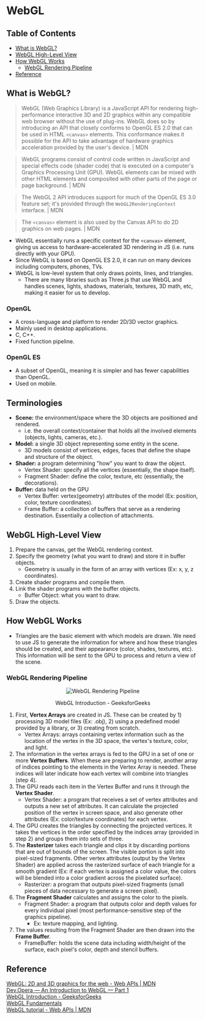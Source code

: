 # WebGL

## Table of Contents
- [What is WebGL?](#what-is-webgl)
- [WebGL High-Level View](#webgl-high-level-view)
- [How WebGL Works](#how-webgl-works)
  - [WebGL Rendering Pipeline](#webgl-rendering-pipeline)
- [Reference](#reference)

## What is WebGL?
> WebGL (Web Graphics Library) is a JavaScript API for rendering high-performance interactive 3D and 2D graphics within any compatible web browser without the use of plug-ins. WebGL does so by introducing an API that closely conforms to OpenGL ES 2.0 that can be used in HTML `<canvas>` elements. This conformance makes it possible for the API to take advantage of hardware graphics acceleration provided by the user's device. | MDN

> WebGL programs consist of control code written in JavaScript and special effects code (shader code) that is executed on a computer's Graphics Processing Unit (GPU). WebGL elements can be mixed with other HTML elements and composited with other parts of the page or page background. | MDN

> The WebGL 2 API introduces support for much of the OpenGL ES 3.0 feature set; it's provided through the `WebGL2RenderingContext` interface. | MDN

> The `<canvas>` element is also used by the Canvas API to do 2D graphics on web pages. | MDN

- WebGL essentially runs a specific context for the `<canvas>` element, giving us access to hardware-accelerated 3D rendering in JS (i.e. runs directly with your GPU).
- Since WebGL is based on OpenGL ES 2.0, it can run on many devices including computers, phones, TVs.
- WebGL is low-level system that only draws points, lines, and triangles.
  - There are many libraries such as Three.js that use WebGL and handles scenes, lights, shadows, materials, textures, 3D math, etc, making it easier for us to develop.
### OpenGL
- A cross-language and platform to render 2D/3D vector graphics.
- Mainly used in desktop applications.
- C, C++.
- Fixed function pipeline.
### OpenGL ES
- A subset of OpenGL, meaning it is simpler and has fewer capabilities than OpenGL.
- Used on mobile.

## Terminologies
- **Scene:** the environment/space where the 3D objects are positioned and rendered.
  - i.e. the overall context/container that holds all the involved elements (objects, lights, cameras, etc.).
- **Model:** a single 3D object representing some entity in the scene.
  - 3D models consist of vertices, edges, faces that define the shape and structure of the object.
- **Shader:** a program determining "how" you want to draw the object.
  - Vertex Shader: specify all the vertices (essentially, the shape itself).
  - Fragment Shader: define the color, texture, etc (essentially, the decorations).
- **Buffer:** data held on the GPU
  - Vertex Buffer: vertex(geometry) attributes of the model (Ex: position, color, texture coordinates).
  - Frame Buffer: a collection of buffers that serve as a rendering destination. Essentially a collection of attachments.

## WebGL High-Level View
1. Prepare the canvas, get the WebGL rendering context.
2. Specify the geometry (what you want to draw) and store it in buffer objects.
    - Geometry is usually in the form of an array with vertices (Ex: x, y, z coordinates).
3. Create shader programs and compile them.
4. Link the shader programs with the buffer objects.
    - Buffer Object: what you want to draw.
5. Draw the objects.

## How WebGL Works
- Triangles are the basic element with which models are drawn. We need to use JS to generate the information for where and how these triangles should be created, and their appearance (color, shades, textures, etc). This information will be sent to the GPU to process and return a view of the scene.
### WebGL Rendering Pipeline
<div align="center">
  <img src="https://media.geeksforgeeks.org/wp-content/uploads/20220623131006/Group12.png" alt="WebGL Rendering Pipeline" />
  <p>WebGL Introduction - GeeksforGeeks</p>
</div>

1. First, **Vertex Arrays** are created in JS. These can be created by 1) processing 3D model files (Ex: .obj), 2) using a predefined model provided by a library, or 3) creating from scratch.
    - Vertex Arrays: arrays containing vertex information such as the location of the vertex in the 3D space, the vertex's texture, color, and light.
2. The information in the vertex arrays is fed to the GPU in a set of one or more **Vertex Buffers**. When these are preparing to render, another array of indices pointing to the elements in the Vertex Array is needed. These indices will later indicate how each vertex will combine into triangles (step 4).
3. The GPU reads each item in the Vertex Buffer and runs it through the **Vertex Shader**.
    - Vertex Shader: a program that receives a set of vertex attributes and outputs a new set of attributes. It can calculate the projected position of the vertex in screen space, and also generate other attributes (Ex: color/texture coordinates) for each vertex.
4. The GPU creates the triangles by connecting the projected vertices. It takes the vertices in the order specified by the indices array (provided in step 2) and groups them into sets of three.
5. The **Rasterizer** takes each triangle and clips it by discarding portions that are out of bounds of the screen. The visible portion is split into pixel-sized fragments. Other vertex attributes (output by the Vertex Shader) are applied across the rasterized surface of each triangle for a smooth gradient (Ex: if each vertex is assigned a color value, the colors will be blended into a color gradient across the pixelated surface).
    - Rasterizer: a program that outputs pixel-sized fragments (small pieces of data necessary to generate a screen pixel).
6. The **Fragment Shader** calculates and assigns the color to the pixels.
    - Fragment Shader: a program that outputs color and depth values for every individual pixel (most performance-sensitive step of the graphics pipeline).
      - Ex: texture mapping, and lighting.
7. The values resulting from the Fragment Shader are then drawn into the **Frame Buffer**.
    - FrameBuffer: holds the scene data including width/height of the surface, each pixel's color, depth and stencil buffers.

## Reference
[WebGL: 2D and 3D graphics for the web - Web APIs | MDN](https://developer.mozilla.org/en-US/docs/Web/API/WebGL_API)  
[Dev.Opera — An Introduction to WebGL — Part 1](https://dev.opera.com/articles/introduction-to-webgl-part-1/)  
[WebGL Introduction - GeeksforGeeks](https://www.geeksforgeeks.org/webgl-introduction/)  
[WebGL Fundamentals](https://webglfundamentals.org/)  
[WebGL tutorial - Web APIs | MDN](https://developer.mozilla.org/en-US/docs/Web/API/WebGL_API/Tutorial)  
